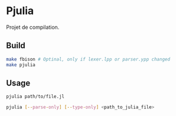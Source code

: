 # Pjulia

Projet de compilation.

## Build

```bash
make fbison # Optinal, only if lexer.lpp or parser.ypp changed
make pjulia
```

## Usage

```bash
pjulia path/to/file.jl

pjulia [--parse-only] [--type-only] <path_to_julia_file>
```
